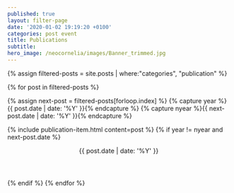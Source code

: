 ```yaml
---
published: true
layout: filter-page
date: '2020-01-02 19:19:20 +0100'
categories: post event
title: Publications
subtitle: 
hero_image: /neocornelia/images/Banner_trimmed.jpg
---
```

{% assign filtered-posts = site.posts | where:"categories", "publication" %}

{% for post in filtered-posts %}

{% assign next-post = filtered-posts[forloop.index] %}
{% capture year %}{{ post.date | date: '%Y' }}{% endcapture %}
{% capture nyear %}{{ next-post.date | date: '%Y' }}{% endcapture %}

{% include publication-item.html content=post %}
{% if year != nyear and next-post.date %}
<header class="timeline-header">
    <span class="tag is-primary" style="font-size: 0.90rem;" >{{ post.date | date: '%Y' }}</span>
</header>
{% endif %}
{% endfor %}